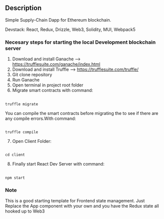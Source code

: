 ## Description

Simple Supply-Chain Dapp for Ethereum blockchain. 
    
Devstack: React, Redux, Drizzle, Web3, Solidity, MUI, Webpack5  

### Necesary steps for starting the local Development blockchain server  
1. Download and install Ganache --> https://trufflesuite.com/ganache/index.html<br/>
2. Download and install Truffle --> https://trufflesuite.com/truffle/<br/>
3. Git clone repository<br/>
4. Run Ganache<br/>
5. Open terminal in project root folder<br/>
6. Migrate smart contracts with command: <br/>
##
    truffle migrate  
You can compile the smart contracts before migrating the to see if there are any compile errors.With command:<br/>
##
    truffle compile
7.  Open Client Folder: <br/>
##
    cd client
8. Finally start React Dev Server with command: <br/>
##
    npm start 


### Note

This is a good starting template for Frontend state management. Just Replace the App component with your own and you have the Redux state all hooked up to Web3 